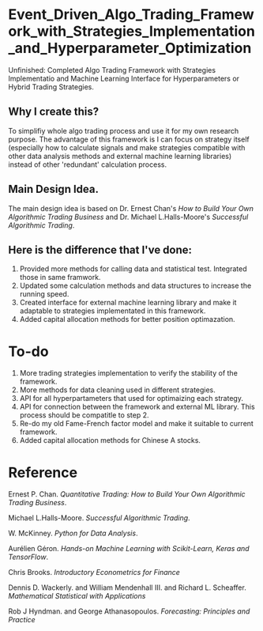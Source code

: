 # Event_Driven_Algo_Trading_Framework_with_Strategies_Implementation_and_Hyperparameter_Optimization
Unfinished: Completed Algo Trading Framework with Strategies Implementatio and Machine Learning Interface for Hyperparameters or Hybrid Trading Strategies.

## Why I create this?
To simplifiy whole algo trading process and use it for my own research purpose. The advantage of this framework is I can focus on strategy itself (especially how to calculate signals and make strategies compatible with other data analysis methods and external machine learning libraries) instead of other 'redundant' calculation process.

## Main Design Idea.
The main design idea is based on Dr. Ernest Chan's *How to Build Your Own Algorithmic Trading Business* and Dr. Michael L.Halls-Moore's *Successful Algorithmic Trading*. 

## Here is the difference that I've done:
1. Provided more methods for calling data and statistical test. Integrated those in same framwork.
2. Updated some calculation methods and data structures to increase the running speed.
3. Created interface for external machine learning library and make it adaptable to strategies implementated in this framework.
4. Added capital allocation methods for better position optimazation. 
 
# To-do
1. More trading strategies implementation to verify the stability of the framework.
2. More methods for data cleaning used in different strategies.
3. API for all hyperpartameters that used for optimaizing each strategy.
4. API for connection between the framework and external ML library. This process should be compatitle to step 2.
5. Re-do my old Fame-French factor model and make it suitable to current framework.
6. Added capital allocation methods for Chinese A stocks.

# Reference 
Ernest P. Chan. *Quantitative Trading: How to Build Your Own Algorithmic Trading Business*.

Michael L.Halls-Moore. *Successful Algorithmic Trading*.

W. McKinney. *Python for Data Analysis*.

Aurélien Géron. *Hands-on Machine Learning with Scikit-Learn, Keras and TensorFlow*.

Chris Brooks. *Introductory Econometrics for Finance*

Dennis D. Wackerly. and William Mendenhall III. and Richard L. Scheaffer. *Mathematical Statistical with Applications*

Rob J Hyndman. and George Athanasopoulos. *Forecasting: Principles and Practice*


